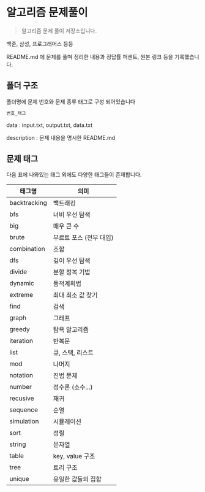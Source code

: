 # 알고리즘 문제풀이

> 알고리즘 문제 풀이 저장소입니다.

백준, 삼성, 프로그래머스 등등

README.md 에 문제를 풀며 정리한 내용과 정답률 퍼센트, 원본 링크 등을 기록했습니다.

## 폴더 구조

폴더명에 문제 번호와 문제 종류 태그로 구성 되어있습니다

```sh
번호_태그
```

data : input.txt, output.txt, data.txt

description : 문제 내용을 명시한 README.md

## 문제 태그

다음 표에 나와있는 태그 외에도 다양한 태그들이 존재합니다.

| 태그명       | 의미                    |
| ------------ | ----------------------- |
| backtracking | 백트래킹                |
| bfs          | 너비 우선 탐색          |
| big          | 매우 큰 수              |
| brute        | 부르트 포스 (전부 대입) |
| combination  | 조합                    |
| dfs          | 깊이 우선 탐색          |
| divide       | 분할 정복 기법          |
| dynamic      | 동적계획법              |
| extreme      | 최대 최소 값 찾기       |
| find         | 검색                    |
| graph        | 그래프                  |
| greedy       | 탐욕 알고리즘           |
| iteration    | 반복문                  |
| list         | 큐, 스택, 리스트        |
| mod          | 나머지                  |
| notation     | 진법 문제               |
| number       | 정수론 (소수...)        |
| recusive     | 재귀                    |
| sequence     | 순열                    |
| simulation   | 시뮬레이션              |
| sort         | 정렬                    |
| string       | 문자열                  |
| table        | key, value 구조         |
| tree         | 트리 구조               |
| unique       | 유일한 값들의 집합      |
